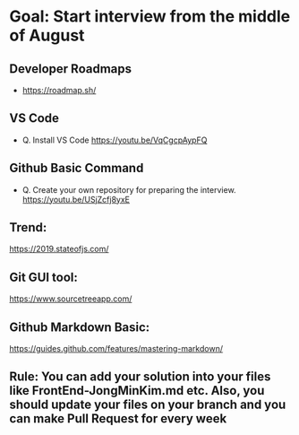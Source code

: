 # Goal: Start interview from the middle of August

## Developer Roadmaps
* https://roadmap.sh/
## VS Code

* Q. Install VS Code
<https://youtu.be/VqCgcpAypFQ>

## Github Basic Command

* Q. Create your own repository for preparing the interview.
<https://youtu.be/USjZcfj8yxE>

## Trend:

<https://2019.stateofjs.com/>

## Git GUI tool:

<https://www.sourcetreeapp.com/>

## Github Markdown Basic:

<https://guides.github.com/features/mastering-markdown/>

## Rule: You can add your solution into your files like FrontEnd-JongMinKim.md etc. Also, you should update your files on your branch and you can make Pull Request for every week
